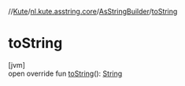 //[Kute](../../../index.md)/[nl.kute.asstring.core](../index.md)/[AsStringBuilder](index.md)/[toString](to-string.md)

# toString

[jvm]\
open override fun [toString](to-string.md)(): [String](https://kotlinlang.org/api/latest/jvm/stdlib/kotlin/-string/index.html)
